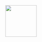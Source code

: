 <div id="header" align="center">
  <img src="https://media.giphy.com/media/MeJgB3yMMwIaHmKD4z/giphy.gif" width="100"/>
</div>

